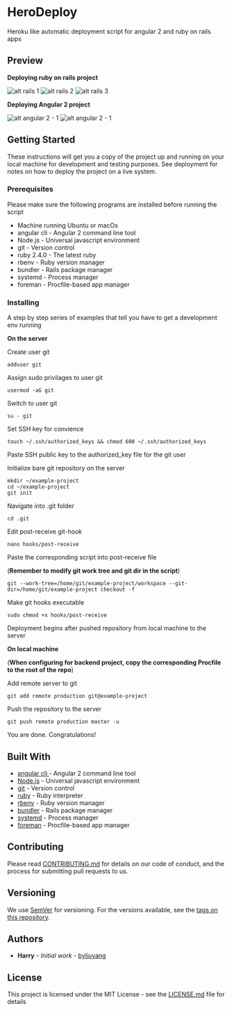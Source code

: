 # HeroDeploy

Heroku like automatic deployment script for angular 2 and ruby on rails apps

## Preview
**Deploying ruby on rails project**

![alt rails 1](images/rails1.png)
![alt rails 2](images/rails2.png)
![alt rails 3](images/rails3.png)

**Deploying Angular 2 project**

![alt angular 2 - 1](images/angular2-1.png)
![alt angular 2 - 1](images/angular2-2.png)


## Getting Started

These instructions will get you a copy of the project up and running on your local machine for development and testing purposes. See deployment for notes on how to deploy the project on a live system.

### Prerequisites

Please make sure the following programs are installed before running the script

* Machine running Ubuntu or macOs
* angular cli - Angular 2 command line tool
* Node.js - Universal javascript environment
* git - Version control
* ruby 2.4.0 - The latest ruby
* rbenv - Ruby version manager
* bundler - Rails package manager
* systemd - Process manager
* foreman - Procfile-based app manager

### Installing

A step by step series of examples that tell you have to get a development env running

**On the server**

Create user git

```
adduser git
```

Assign sudo privilages to user git

```
usermod -aG git
```

Switch to user git

```
su - git
```

Set SSH key for convience

```
touch ~/.ssh/authorized_keys && chmod 600 ~/.ssh/authorized_keys
```

Paste SSH public key to the authorized_key file for the git user

Initialize bare git repository on the server

```
mkdir ~/example-project
cd ~/example-project
git init
```

Navigate into .git folder

```
cd .git
```

Edit post-receive git-hook

```
nano hooks/post-receive
```

Paste the corresponding script into post-receive file

(**Remember to modify git work tree and git dir in the script**)

```
git --work-tree=/home/git/example-project/workspace --git-dir=/home/git/example-project checkout -f
```

Make git hooks executable

```
sudo chmod +x hooks/post-receive
```

Deployment begins after pushed repository from local machine to the server

**On local machine**

(**When configuring for backend project, copy the corresponding Procfile to the root of the repo**)

Add remote server to git

```
git add remote production git@example-project
```

Push the repository to the server

```
git push remote production master -u
```

You are done. Congratulations!

## Built With

* [angular cli ](https://cli.angular.io/) - Angular 2 command line tool
* [Node.js](https://nodejs.org/) - Universal javascript environment
* [git](https://git-scm.com/) - Version control
* [ruby](https://www.ruby-lang.org/) - Ruby interpreter
* [rbenv](http://rbenv.org/) - Ruby version manager
* [bundler](http://bundler.io/) - Rails package manager
* [systemd](https://www.freedesktop.org/wiki/Software/systemd/) - Process manager
* [foreman](https://github.com/ddollar/foreman/) - Procfile-based app manager

## Contributing

Please read [CONTRIBUTING.md](CONTRIBUTING.md) for details on our code of conduct, and the process for submitting pull requests to us.

## Versioning

We use [SemVer](http://semver.org/) for versioning. For the versions available, see the [tags on this repository](https://github.com/byliuyang/HeroDeploy/tags). 

## Authors

* **Harry** - *Initial work* - [byliuyang](https://github.com/byliuyang)

## License

This project is licensed under the MIT License - see the [LICENSE.md](LICENSE.md) file for details